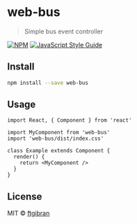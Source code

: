 # web-bus

> Simple bus event controller

[![NPM](https://img.shields.io/npm/v/web-bus.svg)](https://www.npmjs.com/package/web-bus) [![JavaScript Style Guide](https://img.shields.io/badge/code_style-standard-brightgreen.svg)](https://standardjs.com)

## Install

```bash
npm install --save web-bus
```

## Usage

```tsx
import React, { Component } from 'react'

import MyComponent from 'web-bus'
import 'web-bus/dist/index.css'

class Example extends Component {
  render() {
    return <MyComponent />
  }
}
```

## License

MIT © [ftgibran](https://github.com/ftgibran)
